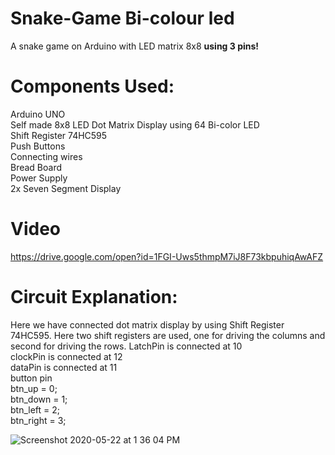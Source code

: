 # Snake-Game Bi-colour led
A snake game on Arduino with LED matrix 8x8 **using 3 pins!**

# Components Used:
Arduino UNO</br>
Self made 8x8 LED Dot Matrix Display using 64 Bi-color LED</br>
Shift Register 74HC595</br>
Push Buttons</br>
Connecting wires</br>
Bread Board</br>
Power Supply</br>
2x Seven Segment Display</br>

# Video
https://drive.google.com/open?id=1FGI-Uws5thmpM7iJ8F73kbpuhiqAwAFZ

# Circuit Explanation:
Here we have connected dot matrix display by using Shift Register 74HC595. Here two shift registers are used, one for driving the columns and second for driving the rows.
LatchPin is connected at 10</br>
clockPin is connected at 12</br>
dataPin is connected at 11</br>
button pin</br>
btn_up = 0;</br>
btn_down = 1;</br>
btn_left = 2;</br>
btn_right = 3;</br>

![Screenshot 2020-05-22 at 1 36 04 PM](https://user-images.githubusercontent.com/40122399/82645882-3a14e580-9c31-11ea-8640-e3d78d7f7425.png)

